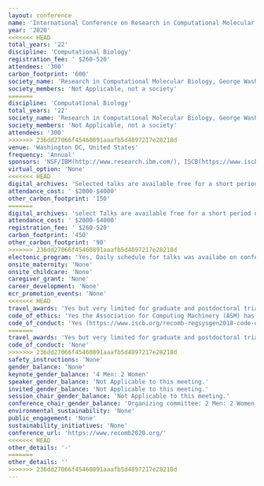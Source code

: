 ```yaml
---
layout: conference 
name: 'International Conference on Research in Computational Molecular Biology (RECOMB)'
year: '2020'
<<<<<<< HEAD
total_years: '22'
discipline: 'Computational Biology'
registration_fee: ' $260-520'
attendees: '300'
carbon_footprint: '600'
society_name: 'Research in Computational Molecular Biology, George Washington University in partnership with Cell systems'
society_members: 'Not Applicable, not a society'
=======
discipline: 'Computational Biology'
total_years: '22'
society_name: 'Research in Computational Molecular Biology, George Washington University in partnership with Cell systems'
society_members: 'Not Applicable, not a society'
attendees: '300'
>>>>>>> 236dd27066f45460891aaafb5d4897217e28218d
venue: 'Washington DC, United States'
frequency: 'Annual'
sponsors: 'NSF/IBM(http://www.research.ibm.com/), ISCB(https://www.iscb.org/), Akamai(https://www.akamai.com/), Natera(https://www.natera.com/), Journal of Computational Biology(https://home.liebertpub.com/publications/journal-of-computational-biology/31//overview), Springer(https://www.springer.com/gp), Computationa (MDPI)(https://www.mdpi.com/journal/computation), The George Washington University(https://www.gwu.edu/), Computational Biology Institute(https://cbi.gwu.edu/)'
virtual_option: 'None'
<<<<<<< HEAD
digital_archives: 'Selected talks are available free for a short period of time only archived: Free access to RECOMB proceedings is provided from April 29 until May 29 courtesy of Springer. Slides were only available from two panel sessions, and a good number are archived on You Tube: https://www.youtube.com/playlist?list=PLmX8XnLr6zeHQHVQMgJf4Hz74Y3U4aL3V'
attendance_cost: ' $2000-$4000'
other_carbon_footprint: '150'
=======
digital_archives: 'select Talks are available free for a short period of time only archived: Free access to RECOMB proceedings is provided from April 29 until May 29 courtesy of Springer. Slides were only available from two panel sessions.'
attendance_cost: ' $2000-$4000'
registration_fee: ' $260-520'
carbon_footprint: '450'
other_carbon_footprint: '90'
>>>>>>> 236dd27066f45460891aaafb5d4897217e28218d
electonic_program: 'Yes, Daily schedule for talks was availabe on conference website, Mobile App and .pdf program booklet was also available online.'
onsite_maternity: 'None'
onsite_childcare: 'None'
caregiver_grant: 'None'
career_development: 'None'
ecr_promotion_events: 'None'
<<<<<<< HEAD
travel_awards: 'Yes but very limited for graduate and postdoctoral trianees. RECOMB awarded student travel fellowships with preference for accepted paper authors, 6 were awarded by ISCB and 15 were awarded by NSF.'
code_of_ethics: 'Yes the Association for Computing Machinery (ASM) has one: (https://www.acm.org/code-of-ethics)'
code_of_conduct: 'Yes (https://www.iscb.org/recomb-regsysgen2018-code-of-conduct)'
=======
travel_awards: 'Yes but very limited for graduate and postdoctoral trianees. RECOMB awarded student travel fellowships with preference for accepted paper authors. 6 were awarded by ISCB and 15 were awarded by NSF.'
code_of_conduct: 'None'
>>>>>>> 236dd27066f45460891aaafb5d4897217e28218d
safety_instructions: 'None'
gender_balance: 'None'
keynote_gender_balance: '4 Men: 2 Women'
speaker_gender_balance: 'Not Applicable to this meeting.'
invited_gender_balance: 'Not Applicable to this meeting.'
session_chair_gender_balance: 'Not Applicable to this meeting.'
conference_chair_gender_balance: 'Organizing committee: 2 Men: 2 Women, Program committee: Men: Women'
environmental_sustainability: 'None'
public_engagement: 'None'
sustainability_initiatives: 'None'
conference_url: 'https://www.recomb2020.org/'
<<<<<<< HEAD
other_details: '-'
=======
other_details: ''
>>>>>>> 236dd27066f45460891aaafb5d4897217e28218d
---
```

